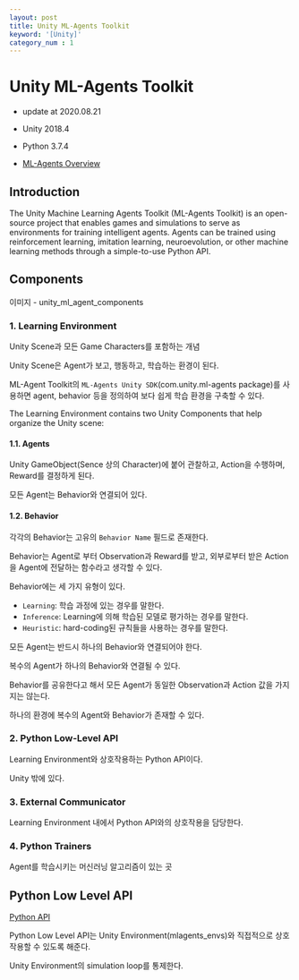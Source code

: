 ```yaml
---
layout: post
title: Unity ML-Agents Toolkit
keyword: '[Unity]'
category_num : 1
---
```


# Unity ML-Agents Toolkit

- update at 2020.08.21
- Unity 2018.4
- Python 3.7.4

- [ML-Agents Overview](<https://github.com/Unity-Technologies/ml-agents/blob/release_6_docs/docs/ML-Agents-Overview.md>)

## Introduction

The Unity Machine Learning Agents Toolkit (ML-Agents Toolkit) is an open-source project that enables games and simulations to serve as environments for training intelligent agents. Agents can be trained using reinforcement learning, imitation learning, neuroevolution, or other machine learning methods through a simple-to-use Python API.

## Components

이미지 - unity_ml_agent_components

### 1. Learning Environment

Unity Scene과 모든 Game Characters를 포함하는 개념

Unity Scene은 Agent가 보고, 행동하고, 학습하는 환경이 된다.

ML-Agent Toolkit의 `ML-Agents Unity SDK`(com.unity.ml-agents package)를 사용하면 agent, behavior 등을 정의하여 보다 쉽게 학습 환경을 구축할 수 있다.

The Learning Environment contains two Unity Components that help organize the Unity scene:

#### 1.1. Agents

Unity GameObject(Sence 상의 Character)에 붙어 관찰하고, Action을 수행하며, Reward를 결정하게 된다.

모든 Agent는 Behavior와 연결되어 있다.

#### 1.2. Behavior

각각의 Behavior는 고유의 `Behavior Name` 필드로 존재한다.

Behavior는 Agent로 부터 Observation과 Reward를 받고, 외부로부터 받은 Action을 Agent에 전달하는 함수라고 생각할 수 있다.

Behavior에는 세 가지 유형이 있다.

- `Learning`: 학습 과정에 있는 경우를 말한다.
- `Inference`: Learning에 의해 학습된 모델로 평가하는 경우를 말한다.
- `Heuristic`: hard-coding된 규칙들을 사용하는 경우를 말한다.

모든 Agent는 반드시 하나의 Behavior와 연결되어야 한다.

복수의 Agent가 하나의 Behavior와 연결될 수 있다. 

Behavior를 공유한다고 해서 모든 Agent가 동일한 Observation과 Action 값을 가지지는 않는다.

하나의 환경에 복수의 Agent와 Behavior가 존재할 수 있다.

### 2. Python Low-Level API

Learning Environment와 상호작용하는 Python API이다. 

Unity 밖에 있다.

### 3. External Communicator

Learning Environment 내에서 Python API와의 상호작용을 담당한다.

### 4. Python Trainers

Agent를 학습시키는 머신러닝 알고리즘이 있는 곳

## Python Low Level API

[Python API](<https://github.com/Unity-Technologies/ml-agents/blob/release_6_docs/docs/Python-API.md>)

Python Low Level API는 Unity Environment(mlagents_envs)와 직접적으로 상호작용할 수 있도록 해준다.

Unity Environment의 simulation loop를 통제한다.
